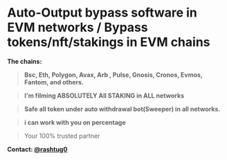 # Auto-Output bypass software in EVM networks / Bypass tokens/nft/stakings in EVM chains


**The chains:**
> **Bsc, Eth, Polygon, Avax, Arb , Pulse, Gnosis, Cronos, Evmos, Fantom, and others.**

> **I'm filming ABSOLUTELY All STAKING in ALL networks**

> **Safe all token under auto withdrawal bot(Sweeper) in all networks.**

> **i can work with you on percentage**

> Your 100% trusted partner


**Contact: [@rashtug0](https://t.me/rashtug0)**
